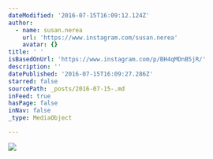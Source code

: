 ```yaml
---
dateModified: '2016-07-15T16:09:12.124Z'
author:
  - name: susan.nerea
    url: 'https://www.instagram.com/susan.nerea'
    avatar: {}
title: ' '
isBasedOnUrl: 'https://www.instagram.com/p/BH4qMDnB5jR/'
description: ''
datePublished: '2016-07-15T16:09:27.286Z'
starred: false
sourcePath: _posts/2016-07-15-.md
inFeed: true
hasPage: false
inNav: false
_type: MediaObject

---
```

![ ](https://imgflo.herokuapp.com/graph/vahj1ThiexotieMo/209497be4cd0d0022cea9f865ca3bfc1/noop.jpg?input=https%3A%2F%2Fscontent.cdninstagram.com%2Ft51.2885-15%2Fsh0.08%2Fe35%2Fp640x640%2F13734378_292869507729842_1949434218_n.jpg%3Fig_cache_key%3DMTI5NDk3MDQzOTMzMjIzOTU2OQ%253D%253D.2)
